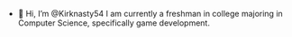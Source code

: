 - 👋 Hi, I’m @Kirknasty54
I am currently a freshman in college majoring in Computer Science, specifically game development. 

<!---
Kirknasty54/Kirknasty54 is a ✨ special ✨ repository because its `README.md` (this file) appears on your GitHub profile.
You can click the Preview link to take a look at your changes.
--->
